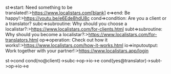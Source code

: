 st=>start: Need something to be translated!:>https://www.localistars.com[blank]
e=>end: Be happy!:>https://youtu.be/e6Ede8hdU8c
cond=>condition: Are you a client
or a translator?
subc=>subroutine: Why should you choose a localistar?:>https://www.localistars.com/for-clients.html
subt=>subroutine: Why should you become a localistar?:>https://www.localistars.com/for-translators.html
op=>operation: Check out how it works!:>https://www.localistars.com/how-it-works.html
io=>inputoutput: Work together with your partner!:>https://www.localistars.app/login

st->cond
cond(no@client)->subc->op->io->e
cond(yes@translator)->subt->op->io->e
